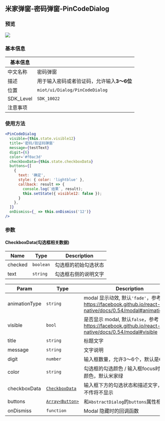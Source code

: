 ## 米家弹窗-密码弹窗-PinCodeDialog

### 预览

![](/docImages/pincodedialog.gif)

### 基本信息

| 基本信息  |                                                              |
| --------- | ------------------------------------------------------------ |
| 中文名称  | 密码弹窗                                                     |
| 描述      | 用于输入密码或者验证码，允许输入**3～6位**                      |
| 位置      | `miot/ui/Dialog/PinCodeDialog`                                 |
| SDK_Level | `SDK_10022`                                                  |
| 注意事项  |                                                           |

### 使用方法

```jsx
<PinCodeDialog
  visible={this.state.visible12}
  title='密码/验证码弹窗'
  message={testText}
  digit={6}
  color='#f0ac3d'
  checkboxData={this.state.checkboxData}
  buttons={[
    {
      text: '确定',
      style: { color: 'lightblue' },
      callback: result => {
        console.log(`结果`, result);
        this.setState({ visible12: false });
      }
    },
  ]}
  onDismiss={_ => this.onDismiss('12')}
/>
```

### 参数

#### CheckboxData(勾选框相关数据)

| Name | Type | Description |
| --- | --- | --- |
| checked | <code>boolean</code> | 勾选框的初始勾选状态 |
| text | <code>string</code> | 勾选框右侧的说明文字 |

| Param         | Type                                                     | Description                                                  |
| ------------- | -------------------------------------------------------- | ------------------------------------------------------------ |
| animationType | <code>string</code>                                      | modal 显示动效, 默认`'fade'`，参考 https://facebook.github.io/react-native/docs/0.54/modal#animationtype |
| visible       | <code>bool</code>                                        | 是否显示 modal, 默认`false`，参考 https://facebook.github.io/react-native/docs/0.54/modal#visible |
| title         | <code>string</code>                                      | 标题文字                                                     |
| message       | <code>string</code>                                      | 文字说明                                                     |
| digit         | <code>number</code>                                      | 输入框数量，允许3～6个，默认是6个                            |
| color         | <code>string</code>                                      | 勾选框的勾选颜色 / 输入框focus时的边框颜色，默认米家绿       |
| checkboxData  | [<code>CheckboxData</code>](#CheckboxData勾选框相关数据) | 输入框下方的勾选状态和描述文字，如果不传将不显示             |
| buttons       | [<code>Array&lt;Button&gt;</code>](#button按钮)          | 和`AbstractDialog`的`buttons`属性相同                        |
| onDismiss     | <code>function</code>                                    | Modal 隐藏时的回调函数                                       |
